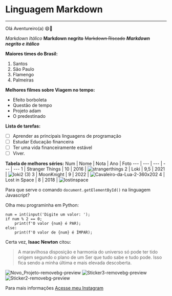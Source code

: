 # Linguagem Markdown
***

Olá Aventureiro(a) 😄🤝 

_Markdown Itálico_
**Markdown negrito**
~~Markdown Riscado~~
**_Markdown negrito e itálico_**

**Maiores times do Brasil:**
1. Santos
2. São Paulo
3. Flamengo
4. Palmeiras

**Melhores filmes sobre Viagem no tempo:**
* Efeito borboleta
* Questão de tempo
* Projeto adam
* O predestinado

**Lista de tarefas:**
- [ ] Aprender as principais linguagens de programação
- [ ] Estudar Educação financeira
- [ ] Ter uma vida financeiramente estável
- [ ] Viver.

**Tabela de melhores séries:**
Num | Nome | Nota | Ano | Foto
--- | --- | --- | --- | ---
1 | Stranger Things | 10 | 2016 | ![strangerthings](https://user-images.githubusercontent.com/83453859/178116628-430f2e68-d383-465d-b407-974ad0147dd1.jpg)
2 | Loki | 9,5 | 2021 | ![loki2 (3)](https://user-images.githubusercontent.com/83453859/178116893-e523fd22-1a71-4853-bcc5-0326ea03f72f.jpg)
3 | MoonKnight | 9 | 2022 | ![Cavaleiro-da-Lua-2-360x202](https://user-images.githubusercontent.com/83453859/178117033-ad2117aa-4147-47f5-aa63-7788b672cb8f.jpg)
4 | Lost in Space | 8 | 2018 | ![lostinspace](https://user-images.githubusercontent.com/83453859/178117131-5a9fbd2e-cf03-45fa-818b-1fa53e3cc00a.jpg)

Para que serve o comando `document.getElementById()` na linguagem Javascript?

Olha meu programinha em Python:
```
num = int(input('Digite um valor: ');
if num % 2 == 0;
    print(f'O valor {num} é PAR);
else:
    print(f'O valor de {num} é ÍMPAR);

```

Certa vez, **Isaac Newton** citou:
>A maravilhosa disposição e harmonia do universo só pode ter tido origem segundo o plano de um Ser que tudo sabe e tudo pode.
>Isso fica sendo a minha última e mais elevada descoberta.
>
![Novo_Projeto-removebg-preview](https://user-images.githubusercontent.com/83453859/178115387-99ecd2f6-43dd-4151-9fa3-c407aa1db77d.png) ![Sticker3-removebg-preview](https://user-images.githubusercontent.com/83453859/178119045-eeb4e103-f307-43e4-b79b-c893660a4723.png) ![Sticker2-removebg-preview](https://user-images.githubusercontent.com/83453859/178119052-0f2c0f2b-7ae4-4dc9-b48a-7e53bf0e7be9.png)


Para mais informações [Acesse meu Instagram](https://instagram.com/rarisonlucax)
 
